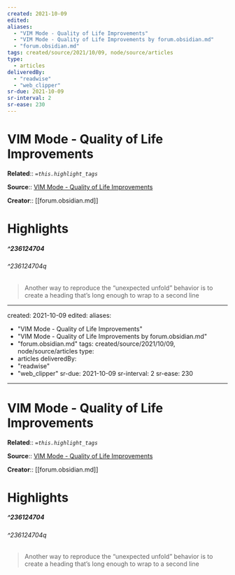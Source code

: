 ```yaml
---
created: 2021-10-09
edited:
aliases:
  - "VIM Mode - Quality of Life Improvements"
  - "VIM Mode - Quality of Life Improvements by forum.obsidian.md"
  - "forum.obsidian.md"
tags: created/source/2021/10/09, node/source/articles
type: 
  - articles
deliveredBy: 
  - "readwise"
  - "web_clipper"
sr-due: 2021-10-09
sr-interval: 2
sr-ease: 230
---
```

# VIM Mode - Quality of Life Improvements

**Related**:: 
*`=this.highlight_tags`*

**Source**:: [VIM Mode - Quality of Life Improvements](https://forum.obsidian.md/t/vim-mode-quality-of-life-improvements/429/69)

**Creator**:: [[forum.obsidian.md]]

# Highlights
##### ^236124704

  


###### ^236124704q

> Another way to reproduce the “unexpected unfold” behavior is to create a heading that’s long enough to wrap to a second line 

---
created: 2021-10-09
edited:
aliases:
  - "VIM Mode - Quality of Life Improvements"
  - "VIM Mode - Quality of Life Improvements by forum.obsidian.md"
  - "forum.obsidian.md"
tags: created/source/2021/10/09, node/source/articles
type: 
  - articles
deliveredBy: 
  - "readwise"
  - "web_clipper"
sr-due: 2021-10-09
sr-interval: 2
sr-ease: 230
---
# VIM Mode - Quality of Life Improvements

**Related**:: 
*`=this.highlight_tags`*

**Source**:: [VIM Mode - Quality of Life Improvements](https://forum.obsidian.md/t/vim-mode-quality-of-life-improvements/429/69)

**Creator**:: [[forum.obsidian.md]]

# Highlights
##### ^236124704

  


###### ^236124704q

> Another way to reproduce the “unexpected unfold” behavior is to create a heading that’s long enough to wrap to a second line 


